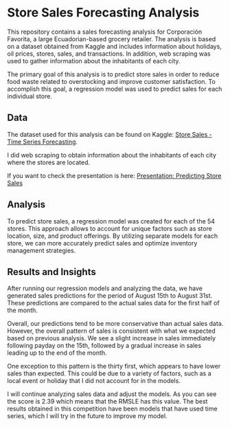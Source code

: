 # Store Sales Forecasting Analysis
This repository contains a sales forecasting analysis for Corporación Favorita, a large Ecuadorian-based grocery retailer. The analysis is based on a dataset obtained from Kaggle and includes information about holidays, oil prices, stores, sales, and transactions. In addition, web scraping was used to gather information about the inhabitants of each city.

The primary goal of this analysis is to predict store sales in order to reduce food waste related to overstocking and improve customer satisfaction. To accomplish this goal, a regression model was used to predict sales for each individual store.

## Data
The dataset used for this analysis can be found on Kaggle: [Store Sales - Time Series Forecasting](https://www.kaggle.com/competitions/store-sales-time-series-forecasting/overview). 

I did web scraping to obtain information about the inhabitants of each city where the stores are located.

If you want to check the presentation is here: [Presentation: Predicting Store Sales](https://www.canva.com/design/DAFgn8TTWMc/qgdD3BjLb4vdmdqAgEH32w/edit?utm_content=DAFgn8TTWMc&utm_campaign=designshare&utm_medium=link2&utm_source=sharebutton)

## Analysis
To predict store sales, a regression model was created for each of the 54 stores. This approach allows to account for unique factors such as store location, size, and product offerings. By utilizing separate models for each store, we can more accurately predict sales and optimize inventory management strategies.

## Results and Insights

After running our regression models and analyzing the data, we have generated sales predictions for the period of August 15th to August 31st. These predictions are compared to the actual sales data for the first half of the month.

Overall, our predictions tend to be more conservative than actual sales data. However, the overall pattern of sales is consistent with what we expected based on previous analysis. We see a slight increase in sales immediately following payday on the 15th, followed by a gradual increase in sales leading up to the end of the month.

One exception to this pattern is the thirty first, which appears to have lower sales than expected. This could be due to a variety of factors, such as a local event or holiday that I did not account for in the models.

I will  continue  analyzing sales data and adjust the models. As you can see the score is 2.39 which means that the RMSLE has this value. The best results obtained in this competition have been models that have used time series, which I will try in the future to improve my model. 
